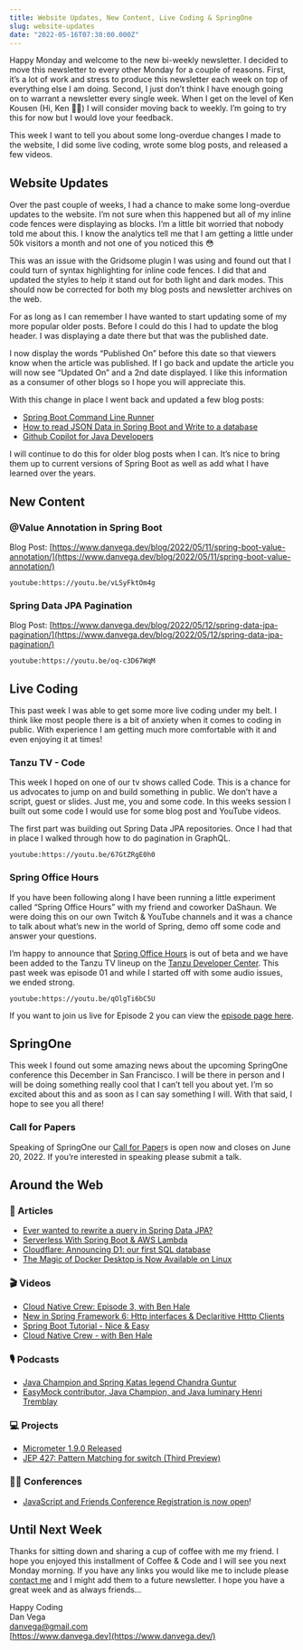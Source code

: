 ```yaml
---
title: Website Updates, New Content, Live Coding & SpringOne
slug: website-updates
date: "2022-05-16T07:30:00.000Z"
---
```


Happy Monday and welcome to the new bi-weekly newsletter. I decided to move this newsletter to every other Monday for a couple of reasons. First, it’s a lot of work and stress to produce this newsletter each week on top of everything else I am doing. Second, I just don’t think I have enough going on to warrant a newsletter every single week. When I get on the level of Ken Kousen (Hi, Ken 👋🏻) I will consider moving back to weekly. I’m going to try this for now but I would love your feedback.

This week I want to tell you about some long-overdue changes I made to the website, I did some live coding, wrote some blog posts, and released a few videos.

## Website Updates

Over the past couple of weeks, I had a chance to make some long-overdue updates to the website. I’m not sure when this happened but all of my inline code fences were displaying as blocks. I’m a little bit worried that nobody told me about this. I know the analytics tell me that I am getting a little under 50k visitors a month and not one of you noticed this 😳

This was an issue with the Gridsome plugin I was using and found out that I could turn of syntax highlighting for inline code fences. I did that and updated the styles to help it stand out for both light and dark modes. This should now be corrected for both my blog posts and newsletter archives on the web.

For as long as I can remember I have wanted to start updating some of my more popular older posts. Before I could do this I had to update the blog header. I was displaying a date there but that was the published date.

I now display the words “Published On” before this date so that viewers know when the article was published. If I go back and update the article you will now see “Updated On” and a 2nd date displayed. I like this information as a consumer of other blogs so I hope you will appreciate this.

With this change in place I went back and updated a few blog posts:

- [Spring Boot Command Line Runner](https://www.danvega.dev/blog/2017/04/07/spring-boot-command-line-runner/)
- [How to read JSON Data in Spring Boot and Write to a database](https://www.danvega.dev/blog/2017/07/05/read-json-data-spring-boot-write-database/)
- [Github Copilot for Java Developers](https://www.danvega.dev/blog/2021/11/08/github-copilot-java-developers/)

I will continue to do this for older blog posts when I can. It’s nice to bring them up to current versions of Spring Boot as well as add what I have learned over the years.

## New Content

### @Value Annotation in Spring Boot

Blog Post: [https://www.danvega.dev/blog/2022/05/11/spring-boot-value-annotation/](https://www.danvega.dev/blog/2022/05/11/spring-boot-value-annotation/)

`youtube:https://youtu.be/vLSyFktOm4g`

### Spring Data JPA Pagination

Blog Post: [https://www.danvega.dev/blog/2022/05/12/spring-data-jpa-pagination/](https://www.danvega.dev/blog/2022/05/12/spring-data-jpa-pagination/)

`youtube:https://youtu.be/oq-c3D67WqM`

## Live Coding

This past week I was able to get some more live coding under my belt. I think like most people there is a bit of anxiety when it comes to coding in public. With experience I am getting much more comfortable with it and even enjoying it at times!

### Tanzu TV - Code

This week I hoped on one of our tv shows called Code. This is a chance for us advocates to jump on and build something in public. We don’t have a script, guest or slides. Just me, you and some code. In this weeks session I built out some code I would use for some blog post and YouTube videos.

The first part was building out Spring Data JPA repositories. Once I had that in place I walked through how to do pagination in GraphQL.

`youtube:https://youtu.be/67GtZRgE0h0`

### Spring Office Hours

If you have been following along I have been running a little experiment called “Spring Office Hours” with my friend and coworker DaShaun. We were doing this on our own Twitch & YouTube channels and it was a chance to talk about what’s new in the world of Spring, demo off some code and answer your questions.

I’m happy to announce that [Spring Office Hours](https://tanzu.vmware.com/developer/tv/spring-office-hours/) is out of beta and we have been added to the Tanzu TV lineup on the [Tanzu Developer Center](https://tanzu.vmware.com/developer/). This past week was episode 01 and while I started off with some audio issues, we ended strong.

`youtube:https://youtu.be/qOlgTi6bC5U`

If you want to join us live for Episode 2 you can view the [episode page here](https://tanzu.vmware.com/developer/tv/spring-office-hours/0002/).

## SpringOne

This week I found out some amazing news about the upcoming SpringOne conference this December in San Francisco. I will be there in person and I will be doing something really cool that I can’t tell you about yet. I’m so excited about this and as soon as I can say something I will. With that said, I hope to see you all there!

### Call for Papers

Speaking of SpringOne our [Call for Paper](https://springone.io/2022/cfp)s is open now and closes on June 20, 2022. If you’re interested in speaking please submit a talk.

## Around the Web

### 📝 Articles

- [Ever wanted to rewrite a query in Spring Data JPA?](https://spring.io/blog/2022/05/02/ever-wanted-to-rewrite-a-query-in-spring-data-jpa)
- [Serverless With Spring Boot & AWS Lambda](https://apurvsheth.medium.com/serverless-with-spring-boot-aws-lambda-bc76c1de2b12)
- [Cloudflare: Announcing D1: our first SQL database](https://blog.cloudflare.com/introducing-d1/)
- [The Magic of Docker Desktop is Now Available on Linux](https://www.docker.com/blog/the-magic-of-docker-desktop-is-now-available-on-linux)

### 🎬 Videos

- [Cloud Native Crew: Episode 3, with Ben Hale](https://youtu.be/T9KItuTJe-8)
- [New in Spring Framework 6: Http interfaces & Declaritive Htttp Clients](https://www.youtube.com/watch?v=A1V71peRNn0)
- [Spring Boot Tutorial - Nice & Easy](https://www.youtube.com/watch?v=QuvS_VLbGko)
- [Cloud Native Crew - with Ben Hale](https://www.youtube.com/watch?v=T9KItuTJe-8)

### 🎙 Podcasts

- [Java Champion and Spring Katas legend Chandra Guntur](https://bootifulpodcast.fm/#/episodes/c82fb7d3-2854-4b31-8d5e-f183e7b87643)
- [EasyMock contributor, Java Champion, and Java luminary Henri Tremblay](https://bootifulpodcast.fm/#/episodes/aa1abf06-ca95-426c-b200-f3669ab3839d)

### 💻 Projects

- [Micrometer 1.9.0 Released](https://github.com/micrometer-metrics/micrometer/releases/tag/v1.9.0)
- [JEP 427: Pattern Matching for switch (Third Preview)](https://openjdk.java.net/jeps/427)

### 👩‍💻 Conferences

- [JavaScript and Friends Conference Registration is now open](https://www.javascriptandfriends.com/)!

## Until Next Week

Thanks for sitting down and sharing a cup of coffee with me my friend. I hope you enjoyed this installment of Coffee & Code and I will see you next Monday morning. If you have any links you would like me to include please [contact me](http://twitter.com/therealdanvega) and I might add them to a future newsletter. I hope you have a great week and as always friends...

Happy Coding<br/>
Dan Vega<br/>
danvega@gmail.com<br/>
[https://www.danvega.dev](https://www.danvega.dev/)

